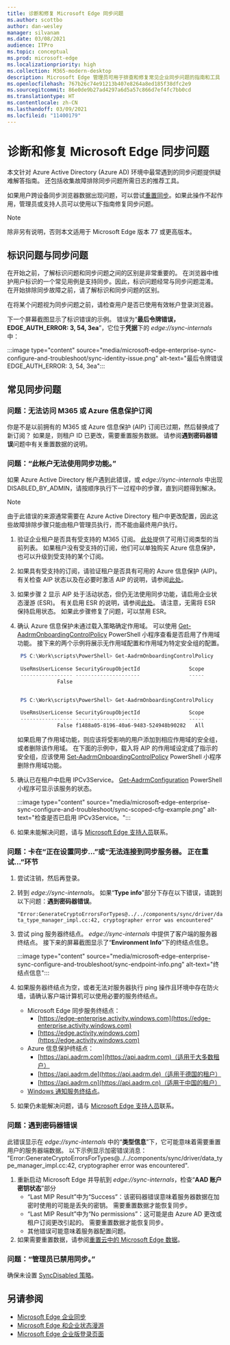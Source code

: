 ```yaml
---
title: 诊断和修复 Microsoft Edge 同步问题
ms.author: scottbo
author: dan-wesley
manager: silvanam
ms.date: 03/08/2021
audience: ITPro
ms.topic: conceptual
ms.prod: microsoft-edge
ms.localizationpriority: high
ms.collection: M365-modern-desktop
description: Microsoft Edge 管理员可用于排查和修复常见企业同步问题的指南和工具
ms.openlocfilehash: 767b26c74e91213b407e8264a8ed185f38dfc2e9
ms.sourcegitcommit: 86e0de9b27ad4297a6d5a57c866d7ef4fc7bb0cd
ms.translationtype: HT
ms.contentlocale: zh-CN
ms.lasthandoff: 03/09/2021
ms.locfileid: "11400179"
---
```

# <a name="diagnose-and-fix-microsoft-edge-sync-issues"></a>诊断和修复 Microsoft Edge 同步问题

本文针对 Azure Active Directory (Azure AD) 环境中最常遇到的同步问题提供疑难解答指南。 还包括收集故障排除同步问题所需日志的推荐工具。

如果用户跨设备同步浏览器数据出现问题，可以尝试[重置同步](edge-learnmore-reset-data-in-cloud.md)。如果此操作不起作用，管理员或支持人员可以使用以下指南修复同步问题。

> [!NOTE]
> 除非另有说明，否则本文适用于 Microsoft Edge 版本 77 或更高版本。

## <a name="identity-issues-versus-sync-issues"></a>标识问题与同步问题

在开始之前，了解标识问题和同步问题之间的区别是非常重要的。 在浏览器中维护用户标识的一个常见用例是支持同步。因此，标识问题经常与同步问题混淆。 在开始排除同步故障之前，请了解标识和同步问题的区别。

在将某个问题视为同步问题之前，请检查用户是否已使用有效帐户登录浏览器。

下一个屏幕截图显示了标识错误的示例。 错误为“**最后令牌错误，EDGE_AUTH_ERROR: 3, 54, 3ea**”，它位于**凭据**下的 *edge://sync-internals* 中： 

:::image type="content" source="media/microsoft-edge-enterprise-sync-configure-and-troubleshoot/sync-identity-issue.png" alt-text="最后令牌错误 EDGE_AUTH_ERROR: 3, 54, 3ea":::

## <a name="common-sync-issues"></a>常见同步问题

### <a name="issue-cant-access-m365-or-azure-information-protection-subscription"></a>问题：无法访问 M365 或 Azure 信息保护订阅

你是不是以前拥有的 M365 或 Azure 信息保护 (AIP) 订阅已过期，然后替换成了新订阅？ 如果是，则租户 ID 已更改，需要重置服务数据。 请参阅**遇到密码器错误**问题中有关重置数据的说明。

### <a name="issue-sync-is-not-available-for-this-account"></a>问题：“此帐户无法使用同步功能。”

如果 Azure Active Directory 帐户遇到此错误，或 *edge://sync-internals* 中出现 DISABLED_BY_ADMIN，请按顺序执行下一过程中的步骤，直到问题得到解决。

> [!NOTE]
> 由于此错误的来源通常需要在 Azure Active Directory 租户中更改配置，因此这些故障排除步骤只能由租户管理员执行，而不能由最终用户执行。

1. 验证企业租户是否具有受支持的 M365 订阅。 [此处](https://docs.microsoft.com/azure/information-protection/activate-office365)提供了可用订阅类型的当前列表。 如果租户没有受支持的订阅，他们可以单独购买 Azure 信息保护，也可以升级到受支持的某个订阅。
2. 如果具有受支持的订阅，请验证租户是否具有可用的 Azure 信息保护 (AIP)。 有关检查 AIP 状态以及在必要时激活 AIP 的说明，请参阅[此处](https://docs.microsoft.com/azure/information-protection/activate-office365)。
3. 如果步骤 2 显示 AIP 处于活动状态，但仍无法使用同步功能，请启用企业状态漫游 (ESR)。 有关启用 ESR 的说明，请参阅[此处](https://docs.microsoft.com/azure/active-directory/devices/enterprise-state-roaming-enable)。 请注意，无需将 ESR 保持启用状态。 如果此步骤修复了问题，可以禁用 ESR。
4. 确认 Azure 信息保护未通过载入策略确定作用域。 可以使用 [Get-AadrmOnboardingControlPolicy](https://docs.microsoft.com/powershell/module/aadrm/get-aadrmonboardingcontrolpolicy?view=azureipps) PowerShell 小程序查看是否启用了作用域功能。 接下来的两个示例将展示无作用域配置和作用域为特定安全组的配置。

   ```powershell
    PS C:\Work\scripts\PowerShell> Get-AadrmOnboardingControlPolicy
 
    UseRmsUserLicense SecurityGroupObjectId                Scope
    ----------------- ---------------------                -----
                False 
   ```

   ```powershell

    PS C:\Work\scripts\PowerShell> Get-AadrmOnboardingControlPolicy
 
    UseRmsUserLicense SecurityGroupObjectId                Scope
    ----------------- ---------------------                -----
                False f1488a05-8196-40a6-9483-524948b90282   All
   ```

   如果启用了作用域功能，则应该将受影响的用户添加到相应作用域的安全组，或者删除该作用域。 在下面的示例中，载入将 AIP 的作用域设定成了指示的安全组，应该使用 [Set-AadrmOnboardingControlPolicy](https://docs.microsoft.com/powershell/module/aadrm/set-aadrmonboardingcontrolpolicy?view=azureipps) PowerShell 小程序删除作用域功能。

5. 确认已在租户中启用 IPCv3Service。 [Get-AadrmConfiguration](https://docs.microsoft.com/powershell/module/aadrm/get-aadrmconfiguration?view=azureipps) PowerShell 小程序可显示该服务的状态。

   :::image type="content" source="media/microsoft-edge-enterprise-sync-configure-and-troubleshoot/sync-scoped-cfg-example.png" alt-text="检查是否已启用 IPCv3Service。":::

6. 如果未能解决问题，请与 [Microsoft Edge 支持人员](https://www.microsoftedgeinsider.com/support)联系。

### <a name="issue-stuck-at-setting-up-sync-or-couldnt-connect-to-the-sync-server-retrying"></a>问题：卡在“正在设置同步...”或“无法连接到同步服务器。 正在重试…”环节

1. 尝试注销，然后再登录。
2. 转到 *edge://sync-internals*。 如果“**Type info**”部分下存在以下错误，请跳到以下问题：**遇到密码器错误**。

   `"Error:GenerateCryptoErrorsForTypes@../../components/sync/driver/data_type_manager_impl.cc:42, cryptographer error was encountered"`

3. 尝试 ping 服务器终结点。 *edge://sync-internals* 中提供了客户端的服务器终结点。 接下来的屏幕截图显示了“**Environment Info**”下的终结点信息。

   :::image type="content" source="media/microsoft-edge-enterprise-sync-configure-and-troubleshoot/sync-endpoint-info.png" alt-text="终结点信息":::

4. 如果服务器终结点为空，或者无法对服务器执行 ping 操作且环境中存在防火墙，请确认客户端计算机可以使用必要的服务终结点。

   - Microsoft Edge 同步服务终结点：
     - [https://edge-enterprise.activity.windows.com](https://edge-enterprise.activity.windows.com)
     - [https://edge.activity.windows.com](https://edge.activity.windows.com)
    - Azure 信息保护终结点：
      - [https://api.aadrm.com](https://api.aadrm.com)（适用于大多数租户）
      - [https://api.aadrm.de](https://api.aadrm.de)（适用于德国的租户）
      - [https://api.aadrm.cn](https://api.aadrm.cn)（适用于中国的租户）
   - [Windows 通知服务终结点](https://docs.microsoft.com/windows/uwp/design/shell/tiles-and-notifications/firewall-allowlist-config)。

5. 如果仍未能解决问题，请与 [Microsoft Edge 支持人员](https://www.microsoftedgeinsider.com/support)联系。

### <a name="issue-cryptographer-error-encountered"></a>问题：遇到密码器错误

此错误显示在 *edge://sync-internals* 中的“**类型信息**”下，它可能意味着需要重置用户的服务器端数据。 以下示例显示加密错误消息：
<br>"Error:GenerateCryptoErrorsForTypes@../../components/sync/driver/data_type_manager_impl.cc:42, cryptographer error was encountered".

1. 重新启动 Microsoft Edge 并导航到 *edge://sync-internals*，检查“**AAD 账户密钥状态**”部分
   - “Last MIP Result”中为“Success”：该密码器错误意味着服务器数据在加密时使用的可能是丢失的密钥。 需要重置数据才能恢复同步。
   - “Last MIP Result”中为“No permissions”：这可能是由 Azure AD 更改或租户订阅更改引起的。 需要重置数据才能恢复同步。
   - 其他错误可能意味着服务器配置问题。
2. 如果需要重置数据，请参阅[重置云中的 Microsoft Edge 数据](edge-learnmore-reset-data-in-cloud.md)。

### <a name="issue-sync-has-been-turned-off-by-your-administrator"></a>问题：“管理员已禁用同步。”

确保未设置 [SyncDisabled 策略](https://docs.microsoft.com/deployedge/microsoft-edge-policies#syncdisabled)。

## <a name="see-also"></a>另请参阅

- [Microsoft Edge 企业同步](microsoft-edge-enterprise-sync.md)
- [Microsoft Edge 和企业状态漫游](microsoft-edge-enterprise-state-roaming.md)
- [Microsoft Edge 企业版登录页面](https://aka.ms/EdgeEnterprise)
